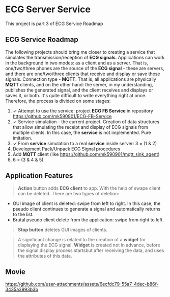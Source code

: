 # ECG Server Service

This project is part 3 of ECG Service Roadmap

## ECG Service Roadmap

The following projects should bring me closer to creating a service that simulates the transmission/reception of __ECG signals__. Applications can work in the background in two modes: as a client and as a server. That is, one/two/three phones are the source of the __ECG signal__ - these are servers, and there are one/two/three clients that receive and display or save these signals.
Connection type - __MQTT__. That is, all applications are physically __MQTT__ clients, and on the other hand: the server, in my understanding, publishes the generated signal, and the client receives and displays or saves it, or both.
It's quite difficult to write everything right at once. Therefore, the process is divided on some stages:
1. ✓ Attempt to use the service: project __ECG FB Service__ in repository https://github.com/mk590901/ECG-FB-Service
2. ✓ Service simulation - the current project. Creation of data structures that allow simulating the receipt and display of ECG signals from multiple clients. In this case, the __service__ is not implemented. Pure imitation.
3. ✓ From __service__ simulation to a real __service__ inside server: 3 = (1 & 2)
4. Development Pack/Unpack ECG Signal procedures
5. Add __MQTT__ client (like https://github.com/mk590901/mqtt_sink_agent)
6. 6 = (3 & 4 & 5)

## Application Features

> __Action__ button adds __ECG client__ to app. With the help of swape client can be deleted. There are two types of deletion:
* GUI image of client is deleted: swipe from left to right. In this case, the pseudo client continues to generate a signal and automatically returns to the list.
* Brutal pseudo client delete from the application: swipe from right to left.
>__Stop button__ deletes GUI images of clients.

> A significant change is related to the creation of a __widget__ for displaying the ECG signal. __Widget__ is created not in advance, before the signal display process startsbut after receiving the data, and uses the attributes of this data. 
 
## Movie

https://github.com/user-attachments/assets/6ecfdc79-55a7-4dec-b86f-3435a3993b3b



